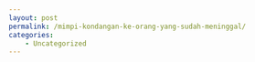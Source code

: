 ```yaml
---
layout: post
permalink: /mimpi-kondangan-ke-orang-yang-sudah-meninggal/
categories:
    - Uncategorized
---
```


